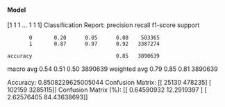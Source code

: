 #### Model
[1 1 1 ... 1 1 1]
Classification Report:
              precision    recall  f1-score   support

           0       0.20      0.05      0.08    503365
           1       0.87      0.97      0.92   3387274

    accuracy                           0.85   3890639
   macro avg       0.54      0.51      0.50   3890639
weighted avg       0.79      0.85      0.81   3890639

Accuracy: 0.8508229625005044
Confusion Matrix:
[[  25130  478235]
 [ 102159 3285115]]
Confusion Matrix (%):
[[ 0.64590932 12.2919397 ]
 [ 2.62576405 84.43638693]]
